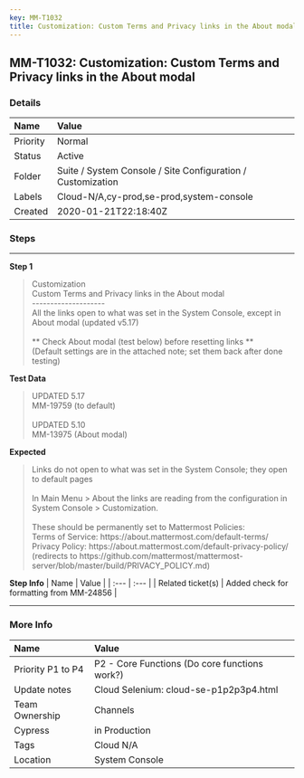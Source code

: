 ```yaml
---
key: MM-T1032
title: Customization: Custom Terms and Privacy links in the About modal
---
```


## MM-T1032: Customization: Custom Terms and Privacy links in the About modal

### Details

| Name     | Value                                                       |
| :------- | :---------------------------------------------------------- |
| Priority | Normal                                                      |
| Status   | Active                                                      |
| Folder   | Suite / System Console / Site Configuration / Customization |
| Labels   | Cloud-N/A,cy-prod,se-prod,system-console                    |
| Created  | 2020-01-21T22:18:40Z                                        |

### Steps

<hr/>

**Step 1**

> <article>Customization<br />Custom Terms and Privacy links in the About modal<br />--------------------<br />All the links open to what was set in the System Console, except in About modal (updated v5.17)<br /><br />** Check About modal (test below) before resetting links **<br />(Default settings are in the attached note; set them back after done testing)</article>

**Test Data**

> <article>UPDATED 5.17<br />MM-19759 (to default)<br /><br />UPDATED 5.10<br />MM-13975 (About modal)</article>

**Expected**

> <article>Links do not open to what was set in the System Console; they open to default pages<br /><br />In Main Menu &gt; About the links are reading from the configuration in System Console &gt; Customization.<br /><br />These should be permanently set to Mattermost Policies:<br />Terms of Service: https://about.mattermost.com/default-terms/<br />Privacy Policy: https://about.mattermost.com/default-privacy-policy/ (redirects to https://github.com/mattermost/mattermost-server/blob/master/build/PRIVACY_POLICY.md)</article>

**Step Info**
| Name | Value |
| :--- | :--- |
| Related ticket(s) | Added check for formatting from MM-24856 |

<hr/>

### More Info

| Name              | Value                                         |
| :---------------- | :-------------------------------------------- |
| Priority P1 to P4 | P2 - Core Functions (Do core functions work?) |
| Update notes      | Cloud Selenium: cloud-se-p1p2p3p4.html        |
| Team Ownership    | Channels                                      |
| Cypress           | in Production                                 |
| Tags              | Cloud N/A                                     |
| Location          | System Console                                |

